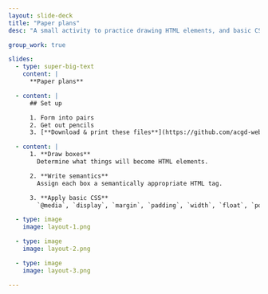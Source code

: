 ```yaml
---
layout: slide-deck
title: "Paper plans"
desc: "A small activity to practice drawing HTML elements, and basic CSS, with additional difficulty of multiple screen sizes."

group_work: true

slides:
  - type: super-big-text
    content: |
      **Paper plans**

  - content: |
      ## Set up

      1. Form into pairs
      2. Get out pencils
      3. [**Download & print these files**](https://github.com/acgd-webdev-1/paper-plans/archive/gh-pages.zip)

  - content: |
      1. **Draw boxes**
        Determine what things will become HTML elements.

      2. **Write semantics**
        Assign each box a semantically appropriate HTML tag.

      3. **Apply basic CSS**
        `@media`, `display`, `margin`, `padding`, `width`, `float`, `position`

  - type: image
    image: layout-1.png

  - type: image
    image: layout-2.png

  - type: image
    image: layout-3.png

---
```

